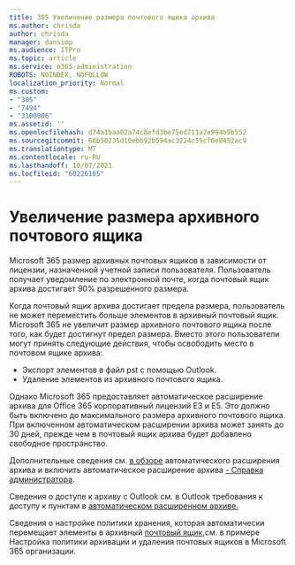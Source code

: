 ```yaml
---
title: 305 Увеличение размера почтового ящика архива
ms.author: chrisda
author: chrisda
manager: dansimp
ms.audience: ITPro
ms.topic: article
ms.service: o365-administration
ROBOTS: NOINDEX, NOFOLLOW
localization_priority: Normal
ms.custom:
- "305"
- "7494"
- "3100006"
ms.assetid: ''
ms.openlocfilehash: d74a1baa02a74c8efd3be75ed711a2e994b9b552
ms.sourcegitcommit: 68b50235d10ebb92b594ac3224c55cf0e8452ac9
ms.translationtype: MT
ms.contentlocale: ru-RU
ms.lasthandoff: 10/07/2021
ms.locfileid: "60226105"
---
```

# <a name="increase-the-archive-mailbox-size"></a>Увеличение размера архивного почтового ящика

Microsoft 365 размер архивных почтовых ящиков в зависимости от лицензии, назначенной учетной записи пользователя. Пользователь получает уведомление по электронной почте, когда почтовый ящик архива достигает 90% разрешенного размера.

Когда почтовый ящик архива достигает предела размера, пользователь не может переместить больше элементов в архивный почтовый ящик. Microsoft 365 не увеличит размер архивного почтового ящика после того, как будет достигнут предел размера. Вместо этого пользователи могут принять следующие действия, чтобы освободить место в почтовом ящике архива:

- Экспорт элементов в файл pst с помощью Outlook.
- Удаление элементов из архивного почтового ящика.

Однако Microsoft 365 предоставляет автоматическое расширение архива для Office 365 корпоративный лицензий E3 и E5. Это должно быть включено до максимального размера архивного почтового ящика. При включенном автоматическом расширении архива может занять до 30 дней, прежде чем в почтовый ящик архива будет добавлено свободное пространство.

Дополнительные сведения см. [в обзоре](https://docs.microsoft.com/microsoft-365/compliance/autoexpanding-archiving) автоматического расширения архива и включить автоматическое расширение архива [- Справка администратора](https://docs.microsoft.com/microsoft-365/compliance/enable-autoexpanding-archiving).

Сведения о доступе к архиву с Outlook см. в Outlook требования к доступу к пунктам в [автоматическом расширенном архиве.](https://docs.microsoft.com/microsoft-365/compliance/autoexpanding-archiving#outlook-requirements-for-accessing-items-in-an-auto-expanded-archive)

Сведения о настройке политики хранения, которая автоматически перемещает элементы в архивный [почтовый ящик,](https://docs.microsoft.com//microsoft-365/compliance/set-up-an-archive-and-deletion-policy-for-mailboxes)см. в примере Настройка политики архивации и удаления почтовых ящиков в Microsoft 365 организации.